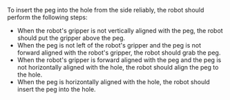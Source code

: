 To insert the peg into the hole from the side reliably, the robot should perform the following steps:

- When the robot's gripper is not vertically aligned with the peg, the robot should put the gripper above the peg.
- When the peg is not left of the robot's gripper and the peg is not forward aligned with the robot's gripper, the robot should grab the peg.
- When the robot's gripper is forward aligned with the peg and the peg is not horizontally aligned with the hole, the robot should align the peg to the hole.
- When the peg is horizontally aligned with the hole, the robot should insert the peg into the hole.